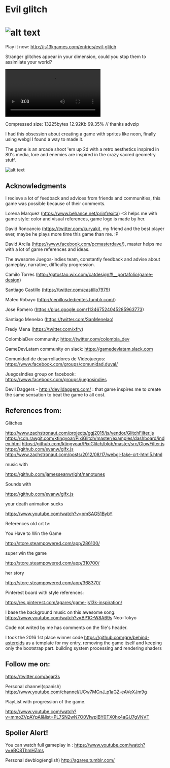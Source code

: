 # Evil glitch
![alt text](https://raw.githubusercontent.com/agar3s/devil-glitches/master/screenshots/EvilGlitchLogo.jpg "logo")
====

Play it now: http://js13kgames.com/entries/evil-glitch

Stranger glitches appear in your dimension, could you stop them to assimilate your world?

![alt text](https://pbs.twimg.com/tweet_video/CsMcqY2XEAA1wHM.mp4 "logo")

Compressed size: 13225bytes 12.92Kb 99.35% // thanks advzip

I had this obsession about creating a game with sprites like neon, finally using webgl I found a way to made it.

The game is an arcade shoot 'em up 2d with a retro aesthetics inspired in 80's media, lore and enemies are inspired in the crazy sacred geometry stuff.

![alt text](https://raw.githubusercontent.com/agar3s/devil-glitches/master/screenshots/bigScreenshot-min.png "screenshot")


## Acknowledgments
I recieve a lot of feedback and advices from friends and communities, this game was possible because of their comments.

Lorena Marquez (https://www.behance.net/prinfrexita) <3 helps me with game style: color and visual references, game logo is made by her.

David Roncancio (https://twitter.com/kuryaki), my friend and the best player ever, maybe he plays more time this game than me. :P

David Arcila (https://www.facebook.com/pcmasterdave/), master helps me with a lot of game references and ideas.


The awesome Juegos-indies team, constantly feedback and advise about gameplay, narrative, difficulty progression.

Camilo Torres (http://gatostao.wix.com/catdesign#!__portafolio/game-design)

Santiago Castillo (https://twitter.com/castillo7979)

Mateo Robayo (http://cepillosdedientes.tumblr.com/)

Jose Romero (https://plus.google.com/113467524045285963773)

Santiago Menelao (https://twitter.com/SanMenelao)

Fredy Mena (https://twitter.com/xfry)


ColombiaDev community: https://twitter.com/colombia_dev

GameDevLatam community on slack: https://gamedevlatam.slack.com

Comunidad de desarrolladores de Videojuegos: https://www.facebook.com/groups/comunidad.duval/

JuegosIndies group on facebook: https://www.facebook.com/groups/juegosindies


Devil Daggers - http://devildaggers.com/ : that game inspires me to create the same sensation to beat the game to all cost.

## References from:

Glitches

http://www.zachstronaut.com/projects/ggj2015/js/vendor/GlitchFilter.js
https://cdn.rawgit.com/ktingvoar/PixiGlitch/master/examples/dashboard/index.html
https://github.com/ktingvoar/PixiGlitch/blob/master/src/GlowFilter.js
https://github.com/evanw/glfx.js
http://www.zachstronaut.com/posts/2012/08/17/webgl-fake-crt-html5.html


music with 

https://github.com/jamesseanwright/nanotunes


Sounds with

https://github.com/evanw/glfx.js


your death animation sucks

https://www.youtube.com/watch?v=pmSAG51BybY


References old crt tv:


You Have to Win the Game

http://store.steampowered.com/app/286100/


super win the game

http://store.steampowered.com/app/310700/


her story

http://store.steampowered.com/app/368370/


Pinterest board with style references:

https://es.pinterest.com/agares/game-js13k-inspiration/


I base the background music on this awesome song:
https://www.youtube.com/watch?v=BP1C-W8A69s Neo-Tokyo


Code not writed by me has comments on the file's header.

I took the 2016 1st place winner code https://github.com/gre/behind-asteroids as a template for my entry, removing the game itself and keeping only the bootstrap part.
building system
processing and rendering shaders


## Follow me on:

https://twitter.com/agar3s

Personal channel(spanish) https://www.youtube.com/channel/UCw7MCnJ_p1aGZ-eAVeXJm9g


PlayList with progression of the game.

https://www.youtube.com/watch?v=mmoZVpAYpAI&list=PL7SN2wN7O0VlwpIBY0TX0hx4aGU7gVNVT

## Spolier Alert!
You can watch full gameplay in :
https://www.youtube.com/watch?v=eBC8ThmHZms


Personal devblog(english) http://agares.tumblr.com/
